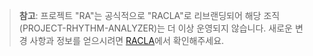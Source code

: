 > **참고**: 프로젝트 "RA"는 공식적으로 "RACLA"로 리브랜딩되어 해당 조직(PROJECT-RHYTHM-ANALYZER)는 더 이상 운영되지 않습니다.    새로운 변경 사항과 정보를 얻으시려면 [RACLA](https://github.com/R-ARCHIVE-TEAM)에서 확인해주세요.
